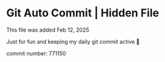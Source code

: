 # Git Auto Commit | Hidden File

This file was added Feb 12, 2025

Just for fun and keeping my daily git commit active 🤪

commit number: 771150
